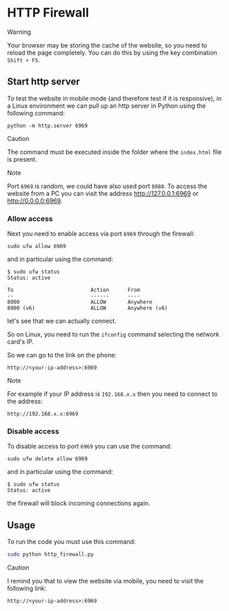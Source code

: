 # HTTP Firewall

> [!WARNING]
> Your browser may be storing the cache of the website, so you need to reload the page completely. You can do this by using the key combination `Shift + F5`.

## Start http server

To test the website in mobile mode (and therefore test if it is responsive), in a Linux environment we can pull up an http server in Python using the following command:

```
python -m http.server 6969
```

> [!CAUTION]
> The command must be executed inside the folder where the `index.html` file is present.

> [!NOTE]
> Port `6969` is random, we could have also used port `8080`. To access the website from a PC you can visit the address http://127.0.0.1:6969 or http://0.0.0.0:6969.

### Allow access

Next you need to enable access via port `6969` through the firewall:

```
sudo ufw allow 6969
```

and in particular using the command:

```
$ sudo ufw status
Status: active

To                         Action      From
--                         ------      ----
8000                       ALLOW       Anywhere                  
8000 (v6)                  ALLOW       Anywhere (v6)
```

let's see that we can actually connect.

So on Linux, you need to run the `ifconfig` command selecting the network card's IP.

So we can go to the link on the phone:

```
http://<your-ip-address>:6969
```

> [!NOTE]
> For example if your IP address is `192.168.x.x` then you need to connect to the address:
> ```
> http://192.168.x.x:6969
> ```

### Disable access

To disable access to port `6969` you can use the command:

```
sudo ufw delete allow 6969
```

and in particular using the command:

```
$ sudo ufw status
Status: active
```

the firewall will block incoming connections again.

## Usage

To run the code you must use this command:

```bash
sudo python http_firewall.py
```

> [!CAUTION]
> I remind you that to view the website via mobile, you need to visit the following link:
> ```
> http://<your-ip-address>:6969
> ```
